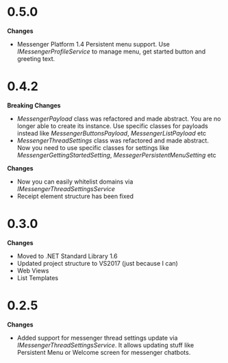 # 0.5.0
**Changes**

* Messenger Platform 1.4 Persistent menu support. Use *IMessengerProfileService* to manage menu, get started button and greeting text.



# 0.4.2

**Breaking Changes**

* *MessengerPayload* class was refactored and made abstract. You are no longer able to create its instance. Use specific classes for payloads instead like *MessengerButtonsPayload*, *MessengerListPayload* etc
* *MessengerThreadSettings* class was refactored and made abstract. Now you need to use specific classes for settings like *MessengerGettingStartedSetting*, *MessegerPersistentMenuSetting* etc

**Changes**

* Now you can easily whitelist domains via *IMessengerThreadSettingsService*
* Receipt element structure has been fixed

# 0.3.0

**Changes**
* Moved to .NET Standard Library 1.6
* Updated project structure to VS2017 (just because I can)
* Web Views
* List Templates

# 0.2.5

**Changes**

* Added support for messenger thread settings update via *IMessengerThreadSettingsService*. It allows updating stuff like Persistent Menu or Welcome screen for messenger chatbots.